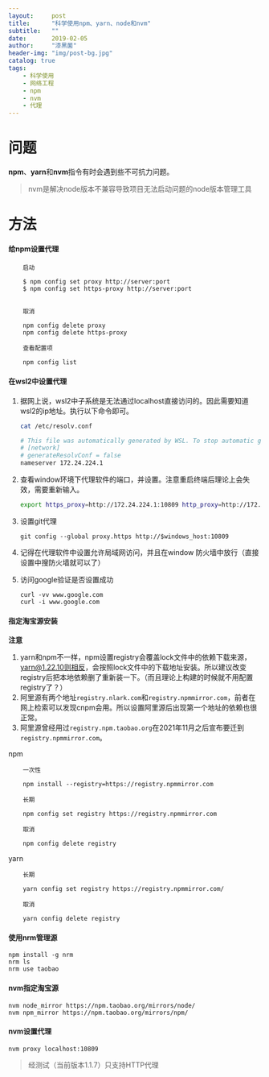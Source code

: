 ```yaml
---
layout:     post
title:      "科学使用npm、yarn、node和nvm"
subtitle:   ""
date:       2019-02-05
author:     "漆黑菌"
header-img: "img/post-bg.jpg"
catalog: true
tags:
    - 科学使用
    - 网络工程
    - npm
    - nvm
    - 代理
---
```


# 问题
**npm**、**yarn**和**nvm**指令有时会遇到些不可抗力问题。
> nvm是解决node版本不兼容导致项目无法启动问题的node版本管理工具

# 方法
#### 给npm设置代理

```
    启动

    $ npm config set proxy http://server:port
    $ npm config set https-proxy http://server:port
    
    
    取消
    
    npm config delete proxy
    npm config delete https-proxy

    查看配置项
    
    npm config list
```

#### 在wsl2中设置代理
1. 据网上说，wsl2中子系统是无法通过localhost直接访问的。因此需要知道wsl2的ip地址。执行以下命令即可。
    ```bash
    cat /etc/resolv.conf

    # This file was automatically generated by WSL. To stop automatic generation of this file, add the following entry to /etc/wsl.conf:
    # [network]
    # generateResolvConf = false
    nameserver 172.24.224.1

    ```

2. 查看window环境下代理软件的端口，并设置。注意重启终端后理论上会失效，需要重新输入。
    ```bash
    export https_proxy=http://172.24.224.1:10809 http_proxy=http://172.24.224.1:10809 all_proxy=http://172.24.224.1:10809
    ```

3. 设置git代理
    ```
    git config --global proxy.https http://$windows_host:10809
    ```

4. 记得在代理软件中设置允许局域网访问，并且在window 防火墙中放行（直接设置中搜防火墙就可以了）

5. 访问google验证是否设置成功
   ```
   curl -vv www.google.com
   curl -i www.google.com
   ```
#### 指定淘宝源安装

**注意** 
1. yarn和npm不一样，npm设置registry会覆盖lock文件中的依赖下载来源，yarn@1.22.10则相反，会按照lock文件中的下载地址安装。所以建议改变registry后把本地依赖删了重新装一下。（而且理论上构建的时候就不用配置registry了？）
2. 阿里源有两个地址`registry.nlark.com`和`registry.npmmirror.com`，前者在网上检索可以发现cnpm会用。所以设置阿里源后出现第一个地址的依赖也很正常。
3. 阿里源曾经用过`registry.npm.taobao.org`在2021年11月之后宣布要迁到`registry.npmmirror.com`。

npm

```
    一次性

    npm install --registry=https://registry.npmmirror.com
    
    长期

    npm config set registry https://registry.npmmirror.com

    取消

    npm config delete registry

```

yarn
``` 
    长期

    yarn config set registry https://registry.npmmirror.com/

    取消

    yarn config delete registry

```

#### 使用nrm管理源
```
npm install -g nrm
nrm ls
nrm use taobao
```

#### nvm指定淘宝源
```
nvm node_mirror https://npm.taobao.org/mirrors/node/
nvm npm_mirror https://npm.taobao.org/mirrors/npm/
```

#### nvm设置代理
```
nvm proxy localhost:10809
```
> 经测试（当前版本1.1.7）只支持HTTP代理